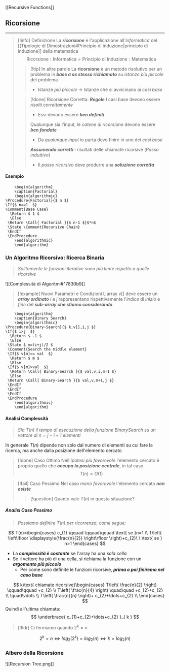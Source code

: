 [[Recursive Functions]]
## Ricorsione
---
>[!info] Definizione
>La ***ricorsione*** è l'applicazione all'*informatica* del [[Tipologie di Dimostrazioni#Principio di induzione|principio di induzione]] della matematica
>$$\text{Ricorsione}:\text{Informatica}=\text{Principio di Induzione}:\text{Matematica}$$
>>[!tip] In altre parole
>>La **ricorsione** è un metodo risolutivo per un problema in ***base a se stesso richiamato*** su *istanze più piccole* del problema
>>- Istanze *più piccole* $\to$ Istanze che si avvicinano ai *casi base*
>
>
>>[!done] Ricorsione Corretta: ***Regole***
>> I casi base devono essere *risolti correttamente*
>> - Essi devono essere ***ben definiti***
>> 
>>Qualunque sia l'input, le *catene di ricorsione* devono essere ***ben fondate***
>>- Da *qualunque input* io parta devo finire in uno dei *casi base*
>>
>>***Assumendo corretti*** i risultati delle chiamate ricorsive (*Passo induttivo*)
>>- Il *passo ricorsivo* deve produrre una ***soluzione corretta***

#### Esempio
```pseudo
	\begin{algorithm}
	\caption{Factorial}
	\begin{algorithmic}
\Procedure{Factorial}{$ n $}
\If{$ n==1  $}
\Comment{Base Case}
  \Return $ 1 $
  \Else 
 \Return \Call{ Factorial }{$ n-1 $}$*n$
 \State \Comment{Recursive Chain}
 \EndIf
 \EndProcedure
	\end{algorithmic}
	\end{algorithm}
```
### Un Algoritmo Ricorsivo: Ricerca Binaria
>*Solitamente le funzioni iterative sono più lente rispetto a quelle ricorsive*

![[Complessità di Algoritmi#^7830b9]]

>[!example] Nuovi Parametri e Condizioni
>L'array $v[]$ deve essere un ***array ordinato***
> $i$ e $j$ rappresentano rispettivamente l'*indice* di *inizio* e *fine* del ***sub-array che stiamo considerando***
 
```pseudo
	\begin{algorithm}
	\caption{Binary Search}
	\begin{algorithmic}
\Procedure{Binary-Search}{$ k,v[],i,j $}
\If{$ i>j  $}
  \Return $ -1 $
  \Else 
 \State $ m=(i+j)/2 $
 \Comment{Search the middle element}
 \If{$ v[m]== val  $}
  \Return $ m $
  \Else 
 \If{$ v[m]>val  $}
  \Return \Call{ Binary-Search }{$ val,v,i,m-1 $}
  \Else 
 \Return \Call{ Binary-Search }{$ val,v,m+1,j $}
 \EndIf
 \EndIf
 \EndIf
 \EndProcedure
	\end{algorithmic}
	\end{algorithm}
```
#### Analisi Complessità
>*Sia $T(n)$ il tempo di esecuzione della funzione $\text{BinarySearch}$ su un vettore di $n=j-i+1$ elementi*

In generale $T(n)$ dipende non solo dal numero di elementi su cui fare la ricerca, ma anche dalla posizione dell'elemento cercato

>[!done] Caso Ottimo
>Nell'*ipotesi più favorevole* l'elemento cercato è proprio quello che ***occupa la posizione centrale***, in tal caso
>$$T(n)=O(1)$$

>[!fail] Caso Pessimo
>Nel caso *meno favorevole* l'elemento cercato ***non esiste***
>>[!question] Quanto vale $T(n)$ in questa situazione?

##### Analisi Caso Pessimo
>*Possiamo definire $T(n)$ per ricorrenza, come segue:*

$$
T(n)=\begin{cases}
c_{1} \qquad \qquad\qquad \text{ se }n=1 \\
T\left( \left\lfloor  \displaystyle{\frac{n}{2}}  \right\rfloor \right)+c_{2}\ \  \text{ se } n>1
\end{cases}
$$
- La ***complessità è costante*** se l'array ha una *sola cella* 
- Se il vettore ha più di una cella, si richiama la funzione con un ***argomento più piccolo***
	- Per come sono definite le funzioni ricorsive, ***prima o poi finiremo nel caso base***

$$
k\text{ chiamate ricorsive}\begin{cases}
T\left( \frac{n}{2} \right) \qquad\qquad +c_{2} \\
T\left( \frac{n}{4} \right) \quad\quad +c_{2}+c_{2} \\
\quad\vdots  \\
T\left( \frac{n}{n} \right)+ c_{2}+\dots+c_{2} \\
\end{cases}
$$
Quindi all'ultima chiamata:
$$
\underbrace{ c_{1}+c_{2}+\dots+c_{2} }_{ k }
$$
>[!tldr] Ci fermiamo quando $2^k=n$

$$
2^k=n \iff log_{2}(2^k)=log_{2}(n) \iff k=log_{2}(n)
$$
### Albero della Ricorsione

![[Recursion Tree.png]]